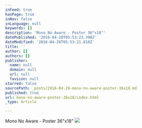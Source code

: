 ```yaml
---
inFeed: true
hasPage: true
inNav: false
inLanguage: null
keywords: []
description: 'Mono No Aware - Poster 36"x18"'
datePublished: '2016-04-28T05:53:23.398Z'
dateModified: '2016-04-28T05:53:21.810Z'
title: ''
author: []
authors: []
publisher:
  name: null
  domain: null
  url: null
  favicon: null
starred: false
sourcePath: _posts/2016-04-28-mono-no-aware-poster-36x18.md
published: true
url: mono-no-aware-poster-36x18/index.html
_type: Article

---
```

Mono No Aware - Poster 36"x18"
![](https://the-grid-user-content.s3-us-west-2.amazonaws.com/604c2c95-fe46-4dea-8f3a-1f02dbbb499a.png)